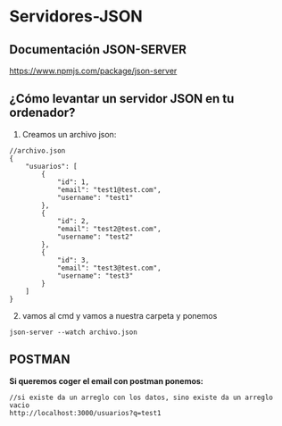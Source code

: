 # Servidores-JSON

## Documentación JSON-SERVER

https://www.npmjs.com/package/json-server

## ¿Cómo levantar un servidor JSON en tu ordenador?

1. Creamos un archivo json:

```
//archivo.json
{
    "usuarios": [
        {
            "id": 1,
            "email": "test1@test.com",
            "username": "test1"
        },
        {
            "id": 2,
            "email": "test2@test.com",
            "username": "test2"
        },
        {
            "id": 3,
            "email": "test3@test.com",
            "username": "test3"
        }
    ]
}
```

2. vamos al cmd y vamos a nuestra carpeta y ponemos

```
json-server --watch archivo.json
```

## POSTMAN

**Si queremos coger el email con postman ponemos:**

```
//si existe da un arreglo con los datos, sino existe da un arreglo vacio
http://localhost:3000/usuarios?q=test1
```
